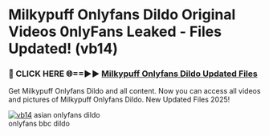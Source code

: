 # Milkypuff Onlyfans Dildo Original Videos 0nlyFans Leaked - Files Updated! (vb14)

<h3>🔴 CLICK HERE 🌐==►► <a href="https://best4dudes.click/HH4t6V" rel="nofollow">Milkypuff Onlyfans Dildo Updated Files</a></h3>

Get Milkypuff Onlyfans Dildo and all content. Now you can access all videos and pictures of Milkypuff Onlyfans Dildo. New Updated Files 2025!

[![vb14](https://github.com/user-attachments/assets/8c521d6e-e6e3-4a75-9320-d58ab9d79d5b)](https://best4dudes.click/HH4t6V)
asian onlyfans dildo<br>
onlyfans bbc dildo